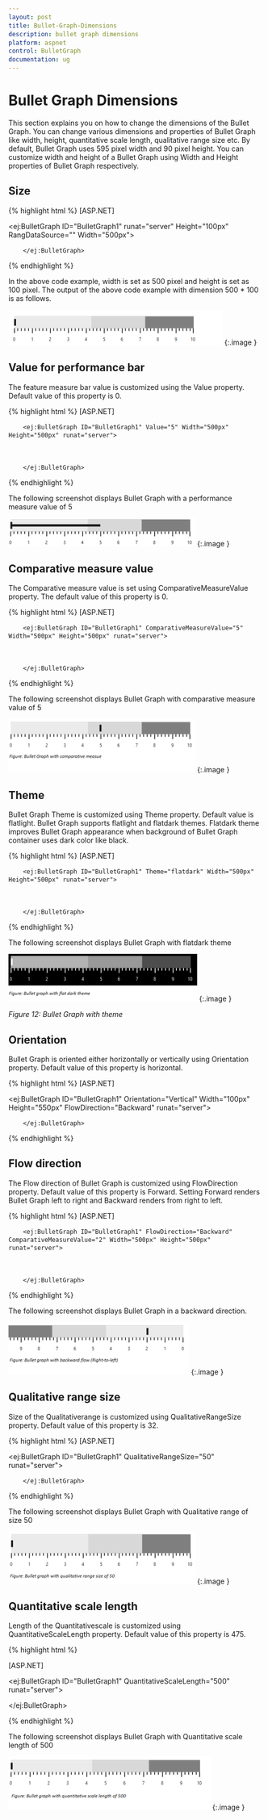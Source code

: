 ```yaml
---
layout: post
title: Bullet-Graph-Dimensions
description: bullet graph dimensions
platform: aspnet
control: BulletGraph	
documentation: ug
---
```


# Bullet Graph Dimensions

This section explains you on how to change the dimensions of the Bullet Graph. You can change various dimensions and properties of Bullet Graph like width, height, quantitative scale length, qualitative range size etc. By default, Bullet Graph uses 595 pixel width and 90 pixel height. You can customize width and height of a Bullet Graph using Width and Height properties of Bullet Graph respectively.

## Size

{% highlight html %}
[ASP.NET]

<ej:BulletGraph ID="BulletGraph1" runat="server" Height="100px" RangDataSource="" Width="500px">



        </ej:BulletGraph>

{% endhighlight  %}

In the above code example, width is set as 500 pixel and height is set as 100 pixel. The output of the above code example with dimension 500 * 100 is as follows.

![](Bullet-Graph-Dimensions_images/Bullet-Graph-Dimensions_img1.png) 
{:.image }


## Value for performance bar

The feature measure bar value is customized using the Value property. Default value of this property is 0. 

{% highlight html %}
[ASP.NET]

        <ej:BulletGraph ID="BulletGraph1" Value="5" Width="500px" Height="500px" runat="server">



        </ej:BulletGraph>


{% endhighlight %}

The following screenshot displays Bullet Graph with a performance measure value of 5

![](Bullet-Graph-Dimensions_images/Bullet-Graph-Dimensions_img2.png)
{:.image }


## Comparative measure value

The Comparative measure value is set using ComparativeMeasureValue property. The default value of this property is 0. 

{% highlight html %}
[ASP.NET]



        <ej:BulletGraph ID="BulletGraph1" ComparativeMeasureValue="5" Width="500px" Height="500px" runat="server">



        </ej:BulletGraph>


{% endhighlight  %}

The following screenshot displays Bullet Graph with comparative measure value of 5

![](Bullet-Graph-Dimensions_images/Bullet-Graph-Dimensions_img3.png) 
{:.image }




## Theme

Bullet Graph Theme is customized using Theme property. Default value is flatlight. Bullet Graph supports flatlight and flatdark themes. Flatdark theme improves Bullet Graph appearance when background of Bullet Graph container uses dark color like black. 

{% highlight html %}
[ASP.NET]

        <ej:BulletGraph ID="BulletGraph1" Theme="flatdark" Width="500px" Height="500px" runat="server">



        </ej:BulletGraph>

{% endhighlight %}

The following screenshot displays Bullet Graph with flatdark theme

![](Bullet-Graph-Dimensions_images/Bullet-Graph-Dimensions_img4.png) 
{:.image }

_Figure 12: Bullet Graph with theme_

## Orientation

Bullet Graph is oriented either horizontally or vertically using Orientation property. Default value of this property is horizontal. 

{% highlight html %}
[ASP.NET]

<ej:BulletGraph ID="BulletGraph1" Orientation="Vertical" Width="100px" Height="550px" FlowDirection="Backward" runat="server">



        </ej:BulletGraph>

{% endhighlight  %}

## Flow direction

The Flow direction of Bullet Graph is customized using FlowDirection property. Default value of this property is Forward. Setting Forward renders Bullet Graph left to right and Backward renders from right to left.

{% highlight html %}
[ASP.NET]



        <ej:BulletGraph ID="BulletGraph1" FlowDirection="Backward" ComparativeMeasureValue="2" Width="500px" Height="500px" runat="server">



        </ej:BulletGraph>

{% endhighlight %}

The following screenshot displays Bullet Graph in a backward direction.

![](Bullet-Graph-Dimensions_images/Bullet-Graph-Dimensions_img5.png) 
{:.image }


## Qualitative range size

Size of the Qualitativerange is customized using QualitativeRangeSize property. Default value of this property is 32. 


{% highlight html %}
[ASP.NET]



<ej:BulletGraph ID="BulletGraph1" QualitativeRangeSize="50" runat="server">



        </ej:BulletGraph>

{% endhighlight %}

The following screenshot displays Bullet Graph with Qualitative range of size 50

![](Bullet-Graph-Dimensions_images/Bullet-Graph-Dimensions_img6.png)
{:.image }


## Quantitative scale length

Length of the Quantitativescale is customized using QuantitativeScaleLength property. Default value of this property is 475. 

{% highlight html %}

[ASP.NET]



<ej:BulletGraph ID="BulletGraph1" QuantitativeScaleLength="500" runat="server">



</ej:BulletGraph>

{% endhighlight %}


The following screenshot displays Bullet Graph with Quantitative scale length of 500

![](Bullet-Graph-Dimensions_images/Bullet-Graph-Dimensions_img7.png)
{:.image }


